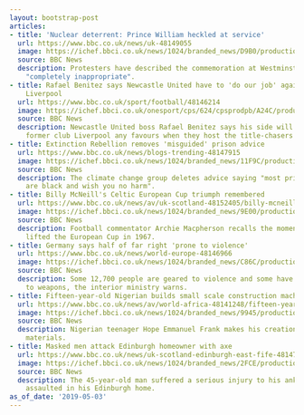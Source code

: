 ```yaml
---
layout: bootstrap-post
articles:
- title: 'Nuclear deterrent: Prince William heckled at service'
  url: https://www.bbc.co.uk/news/uk-48149055
  image: https://ichef.bbci.co.uk/news/1024/branded_news/D9B0/production/_106782755_579ec08d-6c2e-4b57-8207-101c1e25f83f.jpg
  source: BBC News
  description: Protesters have described the commemoration at Westminster Abbey as
    "completely inappropriate".
- title: Rafael Benitez says Newcastle United have to 'do our job' against ex-club
    Liverpool
  url: https://www.bbc.co.uk/sport/football/48146214
  image: https://ichef.bbci.co.uk/onesport/cps/624/cpsprodpb/A24C/production/_106784514_benitez_reuters.jpg
  source: BBC News
  description: Newcastle United boss Rafael Benitez says his side will not be doing
    former club Liverpool any favours when they host the title-chasers on Saturday.
- title: Extinction Rebellion removes 'misguided' prison advice
  url: https://www.bbc.co.uk/news/blogs-trending-48147915
  image: https://ichef.bbci.co.uk/news/1024/branded_news/11F9C/production/_106782637_prison.jpg
  source: BBC News
  description: The climate change group deletes advice saying "most prison officers
    are black and wish you no harm".
- title: Billy McNeill's Celtic European Cup triumph remembered
  url: https://www.bbc.co.uk/news/av/uk-scotland-48152405/billy-mcneill-s-celtic-european-cup-triumph-remembered
  image: https://ichef.bbci.co.uk/news/1024/branded_news/9E00/production/_106784404_p0787c10.jpg
  source: BBC News
  description: Football commentator Archie Macpherson recalls the moment Billy McNeill
    lifted the European Cup in 1967.
- title: Germany says half of far right 'prone to violence'
  url: https://www.bbc.co.uk/news/world-europe-48146966
  image: https://ichef.bbci.co.uk/news/1024/branded_news/C86C/production/_106780315_053680426-2.jpg
  source: BBC News
  description: Some 12,700 people are geared to violence and some have an affinity
    to weapons, the interior ministry warns.
- title: Fifteen-year-old Nigerian builds small scale construction machines
  url: https://www.bbc.co.uk/news/av/world-africa-48141248/fifteen-year-old-nigerian-builds-small-scale-construction-machines
  image: https://ichef.bbci.co.uk/news/1024/branded_news/9945/production/_106773293_p0784h5p.jpg
  source: BBC News
  description: Nigerian teenager Hope Emmanuel Frank makes his creations using discarded
    materials.
- title: Masked men attack Edinburgh homeowner with axe
  url: https://www.bbc.co.uk/news/uk-scotland-edinburgh-east-fife-48147942
  image: https://ichef.bbci.co.uk/news/1024/branded_news/2FCE/production/_106783221_mediaitem106779479.jpg
  source: BBC News
  description: The 45-year-old man suffered a serious injury to his ankle after being
    assaulted in his Edinburgh home.
as_of_date: '2019-05-03'
---
```


